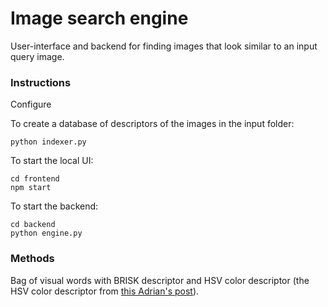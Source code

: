 # Image search engine

User-interface and backend for finding images that look similar to an input query image.

### Instructions

Configure

To create a database of descriptors of the images in the input folder:
```
python indexer.py
```

To start the local UI:
```
cd frontend
npm start
```

To start the backend:
```
cd backend
python engine.py
```

### Methods
Bag of visual words with BRISK descriptor and HSV color descriptor (the HSV color descriptor from [this Adrian's post](https://www.pyimagesearch.com/2014/12/01/complete-guide-building-image-search-engine-python-opencv/)).
